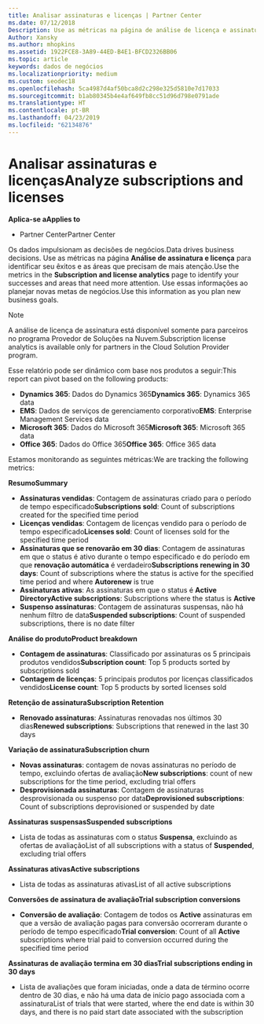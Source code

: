 ```yaml
---
title: Analisar assinaturas e licenças | Partner Center
ms.date: 07/12/2018
Description: Use as métricas na página de análise de licença e assinatura para identificar seus êxitos e as áreas que precisam de mais atenção.
Author: Xansky
ms.author: mhopkins
ms.assetid: 1922FCE8-3A89-44ED-B4E1-BFCD2326BB06
ms.topic: article
keywords: dados de negócios
ms.localizationpriority: medium
ms.custom: seodec18
ms.openlocfilehash: 5ca4987d4af50bca8d2c298e325d5810e7d17033
ms.sourcegitcommit: b1ab80345b4e4af649fb8cc51d96d798e0791ade
ms.translationtype: HT
ms.contentlocale: pt-BR
ms.lasthandoff: 04/23/2019
ms.locfileid: "62134876"
---
```

# <a name="analyze-subscriptions-and-licenses"></a><span data-ttu-id="f5c6d-104">Analisar assinaturas e licenças</span><span class="sxs-lookup"><span data-stu-id="f5c6d-104">Analyze subscriptions and licenses</span></span> 

<span data-ttu-id="f5c6d-105">**Aplica-se a**</span><span class="sxs-lookup"><span data-stu-id="f5c6d-105">**Applies to**</span></span>

- <span data-ttu-id="f5c6d-106">Partner Center</span><span class="sxs-lookup"><span data-stu-id="f5c6d-106">Partner Center</span></span>

<span data-ttu-id="f5c6d-107">Os dados impulsionam as decisões de negócios.</span><span class="sxs-lookup"><span data-stu-id="f5c6d-107">Data drives business decisions.</span></span> <span data-ttu-id="f5c6d-108">Use as métricas na página **Análise de assinatura e licença** para identificar seu êxitos e as áreas que precisam de mais atenção.</span><span class="sxs-lookup"><span data-stu-id="f5c6d-108">Use the metrics in the **Subscription and license analytics** page to identify your successes and areas that need more attention.</span></span> <span data-ttu-id="f5c6d-109">Use essas informações ao planejar novas metas de negócios.</span><span class="sxs-lookup"><span data-stu-id="f5c6d-109">Use this information as you plan new business goals.</span></span>

> [!NOTE]
> <span data-ttu-id="f5c6d-110">A análise de licença de assinatura está disponível somente para parceiros no programa Provedor de Soluções na Nuvem.</span><span class="sxs-lookup"><span data-stu-id="f5c6d-110">Subscription license analytics is available only for partners in the Cloud Solution Provider program.</span></span>


<span data-ttu-id="f5c6d-111">Esse relatório pode ser dinâmico com base nos produtos a seguir:</span><span class="sxs-lookup"><span data-stu-id="f5c6d-111">This report can pivot based on the following products:</span></span>

 - <span data-ttu-id="f5c6d-112">**Dynamics 365**: Dados do Dynamics 365</span><span class="sxs-lookup"><span data-stu-id="f5c6d-112">**Dynamics 365**: Dynamics 365 data</span></span>  
 - <span data-ttu-id="f5c6d-113">**EMS**: Dados de serviços de gerenciamento corporativo</span><span class="sxs-lookup"><span data-stu-id="f5c6d-113">**EMS**: Enterprise Management Services data</span></span>  
 - <span data-ttu-id="f5c6d-114">**Microsoft 365**: Dados do Microsoft 365</span><span class="sxs-lookup"><span data-stu-id="f5c6d-114">**Microsoft 365**: Microsoft 365 data</span></span>  
 - <span data-ttu-id="f5c6d-115">**Office 365**: Dados do Office 365</span><span class="sxs-lookup"><span data-stu-id="f5c6d-115">**Office 365**: Office 365 data</span></span>  


<span data-ttu-id="f5c6d-116">Estamos monitorando as seguintes métricas:</span><span class="sxs-lookup"><span data-stu-id="f5c6d-116">We are tracking the following metrics:</span></span>

<span data-ttu-id="f5c6d-117">**Resumo**</span><span class="sxs-lookup"><span data-stu-id="f5c6d-117">**Summary**</span></span>  
 - <span data-ttu-id="f5c6d-118">**Assinaturas vendidas**: Contagem de assinaturas criado para o período de tempo especificado</span><span class="sxs-lookup"><span data-stu-id="f5c6d-118">**Subscriptions sold**: Count of subscriptions created for the specified time period</span></span>  
 - <span data-ttu-id="f5c6d-119">**Licenças vendidas**: Contagem de licenças vendido para o período de tempo especificado</span><span class="sxs-lookup"><span data-stu-id="f5c6d-119">**Licenses sold**: Count of licenses sold for the specified time period</span></span>   
 - <span data-ttu-id="f5c6d-120">**Assinaturas que se renovarão em 30 dias**: Contagem de assinaturas em que o status é ativo durante o tempo especificado e do período em que **renovação automática** é verdadeiro</span><span class="sxs-lookup"><span data-stu-id="f5c6d-120">**Subscriptions renewing in 30 days**: Count of subscriptions where the status is active for the specified time period and where **Autorenew** is true</span></span>
 - <span data-ttu-id="f5c6d-121">**Assinaturas ativas**: As assinaturas em que o status é **Active Directory**</span><span class="sxs-lookup"><span data-stu-id="f5c6d-121">**Active subscriptions**: Subscriptions where the status is **Active**</span></span>  
 - <span data-ttu-id="f5c6d-122">**Suspenso assinaturas**: Contagem de assinaturas suspensas, não há nenhum filtro de data</span><span class="sxs-lookup"><span data-stu-id="f5c6d-122">**Suspended subscriptions**: Count of suspended subscriptions, there is no date filter</span></span>  

<span data-ttu-id="f5c6d-123">**Análise do produto**</span><span class="sxs-lookup"><span data-stu-id="f5c6d-123">**Product breakdown**</span></span>  
 - <span data-ttu-id="f5c6d-124">**Contagem de assinaturas**: Classificado por assinaturas os 5 principais produtos vendidos</span><span class="sxs-lookup"><span data-stu-id="f5c6d-124">**Subscription count**: Top 5 products sorted by subscriptions sold</span></span>  
 - <span data-ttu-id="f5c6d-125">**Contagem de licenças**: 5 principais produtos por licenças classificados vendidos</span><span class="sxs-lookup"><span data-stu-id="f5c6d-125">**License count**: Top 5 products by sorted licenses sold</span></span>

<span data-ttu-id="f5c6d-126">**Retenção de assinatura**</span><span class="sxs-lookup"><span data-stu-id="f5c6d-126">**Subscription Retention**</span></span>
 - <span data-ttu-id="f5c6d-127">**Renovado assinaturas**: Assinaturas renovadas nos últimos 30 dias</span><span class="sxs-lookup"><span data-stu-id="f5c6d-127">**Renewed subscriptions**: Subscriptions that renewed in the last 30 days</span></span>  

<span data-ttu-id="f5c6d-128">**Variação de assinatura**</span><span class="sxs-lookup"><span data-stu-id="f5c6d-128">**Subscription churn**</span></span>  
 - <span data-ttu-id="f5c6d-129">**Novas assinaturas**: contagem de novas assinaturas no período de tempo, excluindo ofertas de avaliação</span><span class="sxs-lookup"><span data-stu-id="f5c6d-129">**New subscriptions**: count of new subscriptions for the time period, excluding trial offers</span></span>  
 - <span data-ttu-id="f5c6d-130">**Desprovisionada assinaturas**: Contagem de assinaturas desprovisionada ou suspenso por data</span><span class="sxs-lookup"><span data-stu-id="f5c6d-130">**Deprovisioned subscriptions**: Count of subscriptions deprovisioned or suspended by date</span></span>  

<span data-ttu-id="f5c6d-131">**Assinaturas suspensas**</span><span class="sxs-lookup"><span data-stu-id="f5c6d-131">**Suspended subscriptions**</span></span>  
 - <span data-ttu-id="f5c6d-132">Lista de todas as assinaturas com o status **Suspensa**, excluindo as ofertas de avaliação</span><span class="sxs-lookup"><span data-stu-id="f5c6d-132">List of all subscriptions with a status of **Suspended**, excluding trial offers</span></span>  
  
<span data-ttu-id="f5c6d-133">**Assinaturas ativas**</span><span class="sxs-lookup"><span data-stu-id="f5c6d-133">**Active subscriptions**</span></span>
 - <span data-ttu-id="f5c6d-134">Lista de todas as assinaturas ativas</span><span class="sxs-lookup"><span data-stu-id="f5c6d-134">List of all active subscriptions</span></span>  

<span data-ttu-id="f5c6d-135">**Conversões de assinatura de avaliação**</span><span class="sxs-lookup"><span data-stu-id="f5c6d-135">**Trial subscription conversions**</span></span>  
 - <span data-ttu-id="f5c6d-136">**Conversão de avaliação**: Contagem de todos os **Active** assinaturas em que a versão de avaliação pagas para conversão ocorreram durante o período de tempo especificado</span><span class="sxs-lookup"><span data-stu-id="f5c6d-136">**Trial conversion**: Count of all **Active** subscriptions where trial paid to conversion occurred during the specified time period</span></span>  

<span data-ttu-id="f5c6d-137">**Assinaturas de avaliação termina em 30 dias**</span><span class="sxs-lookup"><span data-stu-id="f5c6d-137">**Trial subscriptions ending in 30 days**</span></span>  
 - <span data-ttu-id="f5c6d-138">Lista de avaliações que foram iniciadas, onde a data de término ocorre dentro de 30 dias, e não há uma data de início pago associada com a assinatura</span><span class="sxs-lookup"><span data-stu-id="f5c6d-138">List of trials that were started, where the end date is within 30 days, and there is no paid start date associated with the subscription</span></span>  

  